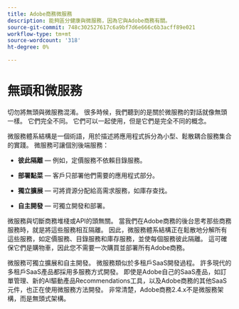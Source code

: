 ```yaml
---
title: Adobe商務微服務
description: 能夠區分健康與微服務，因為它與Adobe商務有關。
source-git-commit: 748c302527617c6a9bf7d6e666c6b3acff89e021
workflow-type: tm+mt
source-wordcount: '318'
ht-degree: 0%

---
```



# 無頭和微服務

切勿將無頭與微服務混淆。 很多時候，我們聽到的是關於微服務的對話就像無頭一樣。 它們完全不同。 它們可以一起使用，但是它們是完全不同的概念。

微服務體系結構是一個術語，用於描述將應用程式拆分為小型、鬆散耦合服務集合的實踐。 微服務可讓個別後端服務：

- **彼此隔離** — 例如，定價服務不依賴目錄服務。

- **部署點菜** — 客戶只部署他們需要的應用程式部分。

- **獨立擴展** — 可將資源分配給高需求服務，如庫存查找。

- **自主開發** — 可獨立開發和部署。

微服務與切斷商務堆棧或API的頭無關。 當我們在Adobe商務的後台思考那些商務服務時，就是將這些服務相互隔離。 因此，微服務體系結構正在鬆散地分解所有這些服務，如定價服務、目錄服務和庫存服務，並使每個服務彼此隔離。 這可確保它們是購物車，因此您不需要一次購買並部署所有Adobe商務。

微服務可獨立擴展和自主開發。 微服務類似於多租戶SaaS開發過程。 許多現代的多租戶SaaS產品都採用多服務方式開發。 即使是Adobe自己的SaaS產品，如訂單管理、新的AI驅動產品Recommendations工具，以及Adobe商務的其他SaaS元件，也正在使用微服務方法開發。 非常清楚，Adobe商務2.4.x不是微服務架構，而是無頭式架構。
